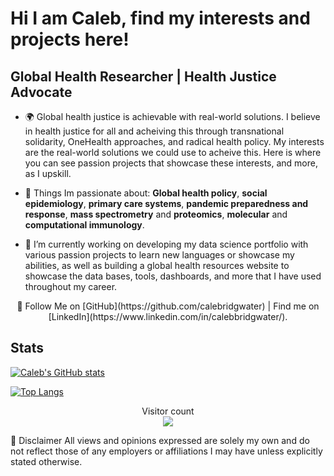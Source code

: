 
# Hi I am **Caleb**, find my interests and projects here!


## Global Health Researcher | Health Justice Advocate 

- 🌍 Global health justice is achievable with real-world solutions. I believe in health justice for all and acheiving this through transnational solidarity, OneHealth approaches, and radical health policy. My interests are the real-world solutions we could use to acheive this. Here is where you can see passion projects that showcase these interests, and more, as I upskill. 

- 🌟 Things Im passionate about: **Global health policy**, **social epidemiology**, **primary care systems**, **pandemic preparedness and response**, **mass spectrometry** and **proteomics**, **molecular** and **computational immunology**.

- 🔭 I’m currently working on developing my data science portfolio with various passion projects to learn new languages or showcase my abilities, as well as building a global health resources website to showcase the data bases, tools, dashboards, and more that I have used throughout my career.

<p align="center">
  🔗 Follow Me on [GitHub](https://github.com/calebridgwater) | Find me on [LinkedIn](https://www.linkedin.com/in/calebbridgwater/).
</p>

## Stats

[![Caleb's GitHub stats](https://github-readme-stats.vercel.app/api?username=calebridgwater&show_icons=true&theme=transparent)](https://github.com/calebridgwater/github-readme-stats)

[![Top Langs](https://github-readme-stats.vercel.app/api/top-langs/?username=calebridgwater&layout=compact)](https://github.com/calebridgwater/github-readme-stats)

<p align="center"> 
  Visitor count<br>
  <img src="https://profile-counter.glitch.me/calebridgwater/count.svg" />
</p>

📢 Disclaimer
All views and opinions expressed are solely my own and do not reflect those of any employers or affiliations I may have unless explicitly stated otherwise.
